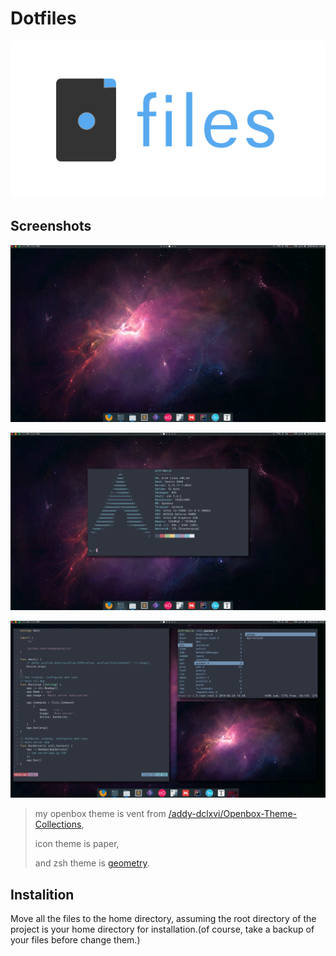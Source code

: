 # Dotfiles

![](dot.png)

## Screenshots

![](screen0.png)

![](screen1.png)

![](screen2.png)

> my openbox theme is vent from [/addy-dclxvi/Openbox-Theme-Collections](https://github.com/addy-dclxvi/Openbox-Theme-Collections),
>
> icon theme is paper,
>
> and zsh theme is [geometry](https://github.com/geometry-zsh/geometry).

## Instalition

Move all the files to the home directory, assuming the root directory of the project is your home directory for installation.(of course, take a backup of your files before change them.)


